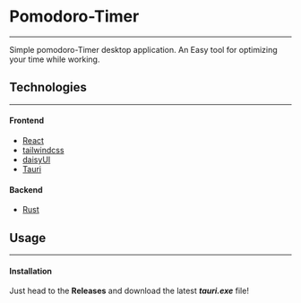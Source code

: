 # Pomodoro-Timer
---
Simple pomodoro-Timer desktop application. An Easy tool for optimizing your time while working.


## Technologies 
---
#### Frontend

* [React](https://react.dev/)
* [tailwindcss](https://tailwindcss.com/)
* [daisyUI](https://daisyui.com/)
* [Tauri](https://rust.facepunch.com/)

#### Backend

* [Rust](https://www.rust-lang.org/)

## Usage
---

#### Installation
Just head to the **Releases** and download the latest _**tauri.exe**_ file! 

